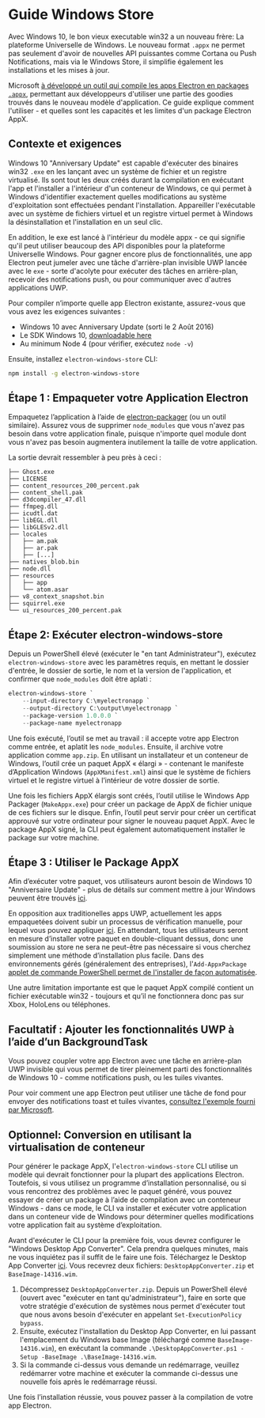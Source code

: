 # Guide Windows Store

Avec Windows 10, le bon vieux executable win32 a un nouveau frère: La plateforme Universelle de Windows. Le nouveau format `.appx` ne permet pas seulement d'avoir de nouvelles API puissantes comme Cortana ou Push Notifications, mais via le Windows Store, il simplifie également les installations et les mises à jour.

Microsoft [à développé un outil qui compile les apps Electron en packages `.appx`][electron-windows-store], permettant aux développeurs d'utiliser une partie des goodies trouvés dans le nouveau modèle d'application. Ce guide explique comment l'utiliser - et quelles sont les capacités et les limites d'un package Electron AppX.

## Contexte et exigences

Windows 10 "Anniversary Update" est capable d'exécuter des binaires win32 `.exe` en les lançant avec un système de fichier et un registre virtualisé. Ils sont tout les deux créés durant la compilation en exécutant l'app et l'installer a l'intérieur d'un conteneur de Windows, ce qui permet à Windows d'identifier exactement quelles modifications au système d'exploitation sont effectuées pendant l'installation. Appareiller l'exécutable avec un système de fichiers virtuel et un registre virtuel permet à Windows la désinstallation et l'installation en un seul clic.

En addition, le exe est lancé à l'intérieur du modèle appx - ce qui signifie qu'il peut utiliser beaucoup des API disponibles pour la plateforme Universelle Windows. Pour gagner encore plus de fonctionnalités, une app Electron peut jumeler avec une tâche d'arrière-plan invisible UWP lancée avec le `exe` - sorte d'acolyte pour exécuter des tâches en arrière-plan, recevoir des notifications push, ou pour communiquer avec d'autres applications UWP.

Pour compiler n’importe quelle app Electron existante, assurez-vous que vous avez les exigences suivantes :

* Windows 10 avec Anniversary Update (sorti le 2 Août 2016)
* Le SDK Windows 10, [downloadable here][windows-sdk]
* Au minimum Node 4 (pour vérifier, exécutez `node -v`)

Ensuite, installez `electron-windows-store` CLI:

```sh
npm install -g electron-windows-store
```

## Étape 1 : Empaqueter votre Application Electron

Empaquetez l’application à l’aide de [electron-packager][electron-packager] (ou un outil similaire). Assurez vous de supprimer `node_modules` que vous n'avez pas besoin dans votre application finale, puisque n'importe quel module dont vous n'avez pas besoin augmentera inutilement la taille de votre application.

La sortie devrait ressembler à peu près à ceci :

```plaintext
├── Ghost.exe
├── LICENSE
├── content_resources_200_percent.pak
├── content_shell.pak
├── d3dcompiler_47.dll
├── ffmpeg.dll
├── icudtl.dat
├── libEGL.dll
├── libGLESv2.dll
├── locales
│   ├── am.pak
│   ├── ar.pak
│   ├── [...]
├── natives_blob.bin
├── node.dll
├── resources
│   ├── app
│   └── atom.asar
├── v8_context_snapshot.bin
├── squirrel.exe
└── ui_resources_200_percent.pak
```

## Étape 2: Exécuter electron-windows-store

Depuis un PowerShell élevé (exécuter le "en tant Administrateur"), exécutez `electron-windows-store` avec les paramètres requis, en mettant le dossier d'entrée, le dossier de sortie, le nom et la version de l'application, et confirmer que `node_modules` doit être aplati :

```powershell
electron-windows-store `
    --input-directory C:\myelectronapp `
    --output-directory C:\output\myelectronapp `
    --package-version 1.0.0.0 `
    --package-name myelectronapp
```

Une fois exécuté, l’outil se met au travail : il accepte votre app Electron comme entrée, et aplatit les `node_modules`. Ensuite, il archive votre application comme `app.zip`. En utilisant un installateur et un conteneur de Windows, l’outil crée un paquet AppX « élargi » - contenant le manifeste d’Application Windows (`AppXManifest.xml`) ainsi que le système de fichiers virtuel et le registre virtuel à l’intérieur de votre dossier de sortie.

Une fois les fichiers AppX élargis sont créés, l’outil utilise le Windows App Packager (`MakeAppx.exe`) pour créer un package de AppX de fichier unique de ces fichiers sur le disque. Enfin, l’outil peut servir pour créer un certificat approuvé sur votre ordinateur pour signer le nouveau paquet AppX. Avec le package AppX signé, la CLI peut également automatiquement installer le package sur votre machine.

## Étape 3 : Utiliser le Package AppX

Afin d’exécuter votre paquet, vos utilisateurs auront besoin de Windows 10 "Anniversaire Update" - plus de détails sur comment mettre à jour Windows peuvent être trouvés [ici][how-to-update].

En opposition aux traditionelles apps UWP, actuellement les apps empaquetées doivent subir un processus de vérification manuelle, pour lequel vous pouvez appliquer [ici][centennial-campaigns]. En attendant, tous les utilisateurs seront en mesure d’installer votre paquet en double-cliquant dessus, donc une soumission au store ne sera ne peut-être pas nécessaire si vous cherchez simplement une méthode d’installation plus facile. Dans des environnements gérés (généralement des entreprises), l'`Add-AppxPackage` [applet de commande PowerShell permet de l'installer de façon automatisée][add-appxpackage].

Une autre limitation importante est que le paquet AppX compilé contient un fichier exécutable win32 - toujours et qu’il ne fonctionnera donc pas sur Xbox, HoloLens ou téléphones.

## Facultatif : Ajouter les fonctionnalités UWP à l’aide d’un BackgroundTask
Vous pouvez coupler votre app Electron avec une tâche en arrière-plan UWP invisible qui vous permet de tirer pleinement parti des fonctionnalités de Windows 10 - comme notifications push, ou les tuiles vivantes.

Pour voir comment une app Electron peut utiliser une tâche de fond pour envoyer des notifications toast et tuiles vivantes, [consultez l'exemple fourni par Microsoft][background-task].

## Optionnel: Conversion en utilisant la virtualisation de conteneur

Pour générer le package AppX, l'`electron-windows-store` CLI utilise un modèle qui devrait fonctionner pour la plupart des applications Electron. Toutefois, si vous utilisez un programme d’installation personnalisé, ou si vous rencontrez des problèmes avec le paquet généré, vous pouvez essayer de créer un package à l’aide de compilation avec un conteneur Windows - dans ce mode, le CLI va installer et exécuter votre application dans un conteneur vide de Windows pour déterminer quelles modifications votre application fait au système d’exploitation.

Avant d'exécuter le CLI pour la première fois, vous devrez configurer le "Windows Desktop App Converter". Cela prendra quelques minutes, mais ne vous inquiétez pas il suffit de le faire une fois. Téléchargez le Desktop App Converter [ici][app-converter]. Vous recevrez deux fichiers: `DesktopAppConverter.zip` et `BaseImage-14316.wim`.

1. Décompressez `DesktopAppConverter.zip`. Depuis un PowerShell élevé (ouvert avec "exécuter en tant qu'administrateur"), faire en sorte que votre stratégie d'exécution de systèmes nous permet d'exécuter tout que nous avons besoin d'exécuter en appelant `Set-ExecutionPolicy bypass`.
2. Ensuite, exécutez l'installation du Desktop App Converter, en lui passant l'emplacement du Windows base Image (téléchargé comme `BaseImage-14316.wim`), en exécutant la commande `.\DesktopAppConverter.ps1 -Setup -BaseImage .\BaseImage-14316.wim`.
3. Si la commande ci-dessus vous demande un redémarrage, veuillez redémarrer votre machine et exécuter la commande ci-dessus une nouvelle fois après le redémarrage réussi.

Une fois l’installation réussie, vous pouvez passer à la compilation de votre app Electron.

[windows-sdk]: https://developer.microsoft.com/en-us/windows/downloads/windows-10-sdk
[app-converter]: https://docs.microsoft.com/en-us/windows/uwp/porting/desktop-to-uwp-run-desktop-app-converter
[add-appxpackage]: https://technet.microsoft.com/en-us/library/hh856048.aspx
[electron-packager]: https://github.com/electron/electron-packager
[electron-windows-store]: https://github.com/catalystcode/electron-windows-store
[background-task]: https://github.com/felixrieseberg/electron-uwp-background
[centennial-campaigns]: https://developer.microsoft.com/en-us/windows/projects/campaigns/desktop-bridge
[how-to-update]: https://blogs.windows.com/windowsexperience/2016/08/02/how-to-get-the-windows-10-anniversary-update
